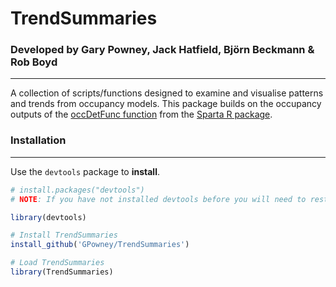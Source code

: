 # TrendSummaries

### Developed by Gary Powney, Jack Hatfield, Björn Beckmann & Rob Boyd

----------------
A collection of scripts/functions designed to examine and visualise patterns and trends from occupancy models. This package builds on the occupancy outputs of the [occDetFunc function](https://github.com/BiologicalRecordsCentre/sparta/blob/master/R/occDetFunc.r) from the [Sparta R package](https://github.com/BiologicalRecordsCentre/sparta "BRC sparta R package").

### Installation
----------------

Use the `devtools` package to **install**.

```r
# install.packages("devtools")
# NOTE: If you have not installed devtools before you will need to restart your R session

library(devtools)

# Install TrendSummaries
install_github('GPowney/TrendSummaries')

# Load TrendSummaries
library(TrendSummaries)
```
